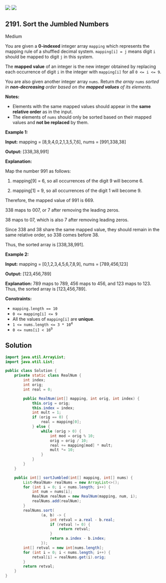 [![](https://img.shields.io/github/stars/javadev/LeetCode-in-Java?label=Stars&style=flat-square)](https://github.com/javadev/LeetCode-in-Java)
[![](https://img.shields.io/github/forks/javadev/LeetCode-in-Java?label=Fork%20me%20on%20GitHub%20&style=flat-square)](https://github.com/javadev/LeetCode-in-Java/fork)

## 2191\. Sort the Jumbled Numbers

Medium

You are given a **0-indexed** integer array `mapping` which represents the mapping rule of a shuffled decimal system. `mapping[i] = j` means digit `i` should be mapped to digit `j` in this system.

The **mapped value** of an integer is the new integer obtained by replacing each occurrence of digit `i` in the integer with `mapping[i]` for all `0 <= i <= 9`.

You are also given another integer array `nums`. Return _the array_ `nums` _sorted in **non-decreasing** order based on the **mapped values** of its elements._

**Notes:**

*   Elements with the same mapped values should appear in the **same relative order** as in the input.
*   The elements of `nums` should only be sorted based on their mapped values and **not be replaced** by them.

**Example 1:**

**Input:** mapping = [8,9,4,0,2,1,3,5,7,6], nums = [991,338,38]

**Output:** [338,38,991]

**Explanation:**

Map the number 991 as follows:

1. mapping[9] = 6, so all occurrences of the digit 9 will become 6.

2. mapping[1] = 9, so all occurrences of the digit 1 will become 9.

Therefore, the mapped value of 991 is 669.

338 maps to 007, or 7 after removing the leading zeros.

38 maps to 07, which is also 7 after removing leading zeros.

Since 338 and 38 share the same mapped value, they should remain in the same relative order, so 338 comes before 38.

Thus, the sorted array is [338,38,991]. 

**Example 2:**

**Input:** mapping = [0,1,2,3,4,5,6,7,8,9], nums = [789,456,123]

**Output:** [123,456,789]

**Explanation:** 789 maps to 789, 456 maps to 456, and 123 maps to 123. Thus, the sorted array is [123,456,789]. 

**Constraints:**

*   `mapping.length == 10`
*   `0 <= mapping[i] <= 9`
*   All the values of `mapping[i]` are **unique**.
*   <code>1 <= nums.length <= 3 * 10<sup>4</sup></code>
*   <code>0 <= nums[i] < 10<sup>9</sup></code>

## Solution

```java
import java.util.ArrayList;
import java.util.List;

public class Solution {
    private static class RealNum {
        int index;
        int orig;
        int real = 0;

        public RealNum(int[] mapping, int orig, int index) {
            this.orig = orig;
            this.index = index;
            int mult = 1;
            if (orig == 0) {
                real = mapping[0];
            } else {
                while (orig > 0) {
                    int mod = orig % 10;
                    orig = orig / 10;
                    real += mapping[mod] * mult;
                    mult *= 10;
                }
            }
        }
    }

    public int[] sortJumbled(int[] mapping, int[] nums) {
        List<RealNum> realNums = new ArrayList<>();
        for (int i = 0; i < nums.length; i++) {
            int num = nums[i];
            RealNum realNum = new RealNum(mapping, num, i);
            realNums.add(realNum);
        }
        realNums.sort(
                (a, b) -> {
                    int retval = a.real - b.real;
                    if (retval != 0) {
                        return retval;
                    }
                    return a.index - b.index;
                });
        int[] retval = new int[nums.length];
        for (int i = 0; i < nums.length; i++) {
            retval[i] = realNums.get(i).orig;
        }
        return retval;
    }
}
```